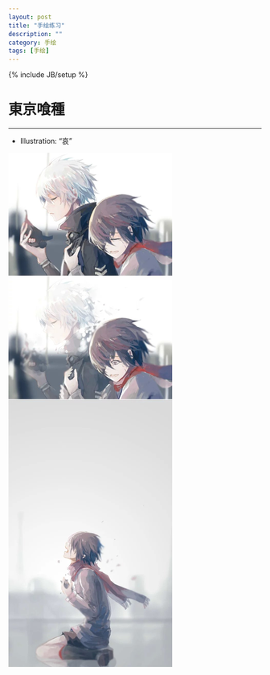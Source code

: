 ```yaml
---
layout: post
title: "手绘练习"
description: ""
category: 手绘
tags: [手绘]
---
```

{% include JB/setup %}

# 東京喰種 
---

* Illustration: “哀”

![Alt text](/image/20150316/psb.jpg)

<!--break-->







